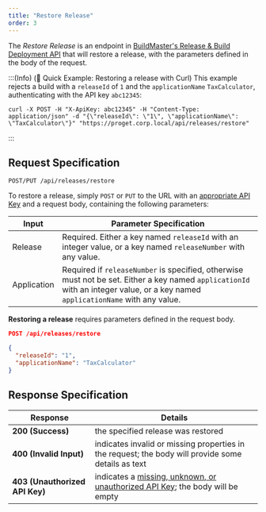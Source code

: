 ```yaml
---
title: "Restore Release"
order: 3
---
```


The *Restore Release* is an endpoint in [BuildMaster's Release & Build Deployment API](/docs/buildmaster/reference/api/release-and-build) that will restore a release, with the parameters defined in the body of the request.

:::(Info) (🚀 Quick Example: Restoring a release with Curl)
This example rejects a build with a `releaseId` of `1` and the `applicationName` `TaxCalculator`, authenticating with the API key `abc12345`:

````
curl -X POST -H "X-ApiKey: abc12345" -H "Content-Type: application/json" -d "{\"releaseId\": \"1\", \"applicationName\": \"TaxCalculator\"}" "https://proget.corp.local/api/releases/restore"
````
:::

## Request Specification
```
POST/PUT /api/releases/restore
```

To restore a release, simply `POST` or `PUT` to the URL with an [appropriate API Key](/docs/buildmaster/reference/api/release-and-build#authentication) and a request body, containing the following parameters:

| Input | Parameter Specification |
| --- | --- |
| Release | Required. Either a key named `releaseId` with an integer value, or a key named `releaseNumber` with any value. |
| Application | Required if `releaseNumber` is specified, otherwise must not be set. Either a key named `applicationId` with an integer value, or a key named `applicationName` with any value. |

**Restoring a release** requires parameters defined in the request body.

```json
POST /api/releases/restore

{
  "releaseId": "1",
  "applicationName": "TaxCalculator"
}
```

## Response Specification

| Response | Details |
|---|---|
| **200 (Success)** | the specified release was restored |
| **400 (Invalid Input)** | indicates invalid or missing properties in the request; the body will provide some details as text |
| **403 (Unauthorized API Key)** | indicates a [missing, unknown, or unauthorized API Key](/docs/proget/api/licenses#authentication); the body will be empty |